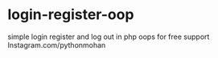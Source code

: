 # login-register-oop
simple login register and log out in
php oops
for free support Instagram.com/pythonmohan
